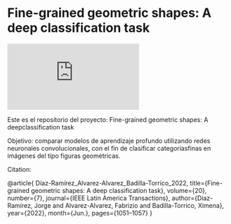 # Fine-grained geometric shapes: A deep classification task

![English version](https://github.com/jdiazram/DEEP_GEOM/blob/master/README_EN.md)

Este es el repositorio del proyecto: Fine-grained geometric shapes: A deepclassification task

Objetivo: comparar modelos de aprendizaje profundo utilizando redes neuronales convolucionales, con el fin de clasificar categoríasfinas en imágenes del tipo figuras geométricas.

Citation: 


@article{
    Díaz-Ramírez_Alvarez-Alvarez_Badilla-Torrico_2022, 
    title={Fine-grained geometric shapes: A deep classification task}, 
    volume={20}, 
    number={7}, 
    journal={IEEE Latin America Transactions}, 
    author={Díaz-Ramírez, Jorge and Alvarez-Alvarez, Fabrizio and Badilla-Torrico, Ximena}, 
    year={2022}, 
    month={Jun.}, 
    pages={1051–1057} 
}



